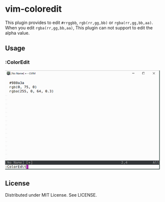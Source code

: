 
# vim-coloredit

This plugin provides to edit `#rrggbb`, `rgb(rr,gg,bb)` or `rgba(rr,gg,bb,aa)`.
When you edit `rgba(rr,gg,bb,aa)`, This plugin can not support to edit the alpha value.

## Usage

### :ColorEdit

![](https://raw.githubusercontent.com/rbtnn/vim-coloredit/master/coloredit.gif)

## License

Distributed under MIT License. See LICENSE.
